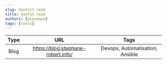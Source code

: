 ```yaml
---
slug: Usefull-read
title: Useful-read
authors: [aleveque]
tags: [tools]
---
```



| Type  | URL                       |   Tags  | 
| :-----: |:-------------------------: | :----: |
| Blog | https://blog.stephane-robert.info/ | Devops, Automatisation, Ansible |


